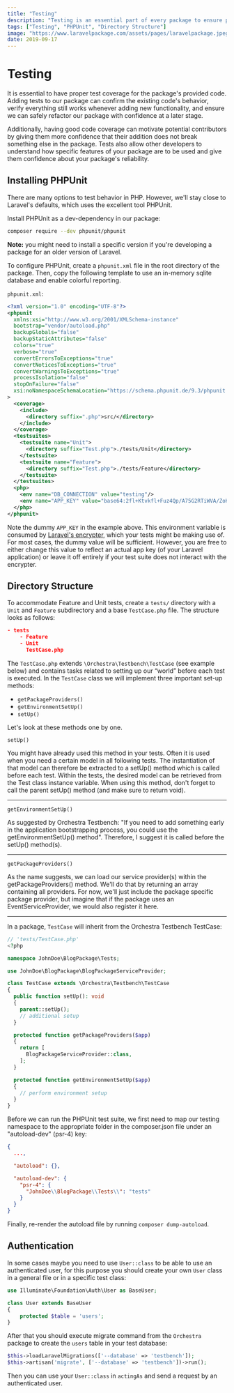 ```yaml
---
title: "Testing"
description: "Testing is an essential part of every package to ensure proper behavior and allow refactoring with confidence. This section explains how to set up a testing environment using PHPUnit to create robust packages."
tags: ["Testing", "PHPUnit", "Directory Structure"]
image: "https://www.laravelpackage.com/assets/pages/laravelpackage.jpeg"
date: 2019-09-17
---
```


# Testing

It is essential to have proper test coverage for the package's provided code. Adding tests to our package can confirm the existing code's behavior, verify everything still works whenever adding new functionality, and ensure we can safely refactor our package with confidence at a later stage.

Additionally, having good code coverage can motivate potential contributors by giving them more confidence that their addition does not break something else in the package. Tests also allow other developers to understand how specific features of your package are to be used and give them confidence about your package's reliability.

## Installing PHPUnit

There are many options to test behavior in PHP. However, we'll stay close to Laravel's defaults, which uses the excellent tool PHPUnit.

Install PHPUnit as a dev-dependency in our package:

```bash
composer require --dev phpunit/phpunit
```

**Note:** you might need to install a specific version if you're developing a package for an older version of Laravel.

To configure PHPUnit, create a `phpunit.xml` file in the root directory of the package.
Then, copy the following template to use an in-memory sqlite database and enable colorful reporting.

`phpunit.xml`:

```xml
<?xml version="1.0" encoding="UTF-8"?>
<phpunit
  xmlns:xsi="http://www.w3.org/2001/XMLSchema-instance"
  bootstrap="vendor/autoload.php"
  backupGlobals="false"
  backupStaticAttributes="false"
  colors="true"
  verbose="true"
  convertErrorsToExceptions="true"
  convertNoticesToExceptions="true"
  convertWarningsToExceptions="true"
  processIsolation="false"
  stopOnFailure="false"
  xsi:noNamespaceSchemaLocation="https://schema.phpunit.de/9.3/phpunit.xsd"
>
  <coverage>
    <include>
      <directory suffix=".php">src/</directory>
    </include>
  </coverage>
  <testsuites>
    <testsuite name="Unit">
      <directory suffix="Test.php">./tests/Unit</directory>
    </testsuite>
    <testsuite name="Feature">
      <directory suffix="Test.php">./tests/Feature</directory>
    </testsuite>
  </testsuites>
  <php>
    <env name="DB_CONNECTION" value="testing"/>
    <env name="APP_KEY" value="base64:2fl+Ktvkfl+Fuz4Qp/A75G2RTiWVA/ZoKZvp6fiiM10="/>
  </php>
</phpunit>
```

Note the dummy `APP_KEY` in the example above. This environment variable is consumed by [Laravel's encrypter](https://laravel.com/docs/8.x/encryption#using-the-encrypter), which your tests might be making use of. For most cases, the dummy value will be sufficient. However, you are free to either change this value to reflect an actual app key (of your Laravel application) or leave it off entirely if your test suite does not interact with the encrypter.

## Directory Structure

To accommodate Feature and Unit tests, create a `tests/` directory with a `Unit` and `Feature` subdirectory and a base `TestCase.php` file. The structure looks as follows:

```json
- tests
    - Feature
    - Unit
      TestCase.php
```

The `TestCase.php` extends `\Orchestra\Testbench\TestCase` (see example below) and contains tasks related to setting up our “world” before each test is executed. In the `TestCase` class we will implement three important set-up methods:

- `getPackageProviders()`
- `getEnvironmentSetUp()`
- `setUp()`

Let's look at these methods one by one.

`setUp()`

You might have already used this method in your tests. Often it is used when you need a certain model in all following tests. The instantiation of that model can therefore be extracted to a setUp() method which is called before each test. Within the tests, the desired model can be retrieved from the Test class instance variable. When using this method, don't forget to call the parent setUp() method (and make sure to return void).

---

`getEnvironmentSetUp()`

As suggested by Orchestra Testbench: "If you need to add something early in the application bootstrapping process, you could use the getEnvironmentSetUp() method". Therefore, I suggest it is called before the setUp() method(s).

---

`getPackageProviders()`

As the name suggests, we can load our service provider(s) within the getPackageProviders() method. We'll do that by returning an array containing all providers. For now, we'll just include the package specific package provider, but imagine that if the package uses an EventServiceProvider, we would also register it here.

---

In a package, `TestCase` will inherit from the Orchestra Testbench TestCase:

```php
// 'tests/TestCase.php'
<?php

namespace JohnDoe\BlogPackage\Tests;

use JohnDoe\BlogPackage\BlogPackageServiceProvider;

class TestCase extends \Orchestra\Testbench\TestCase
{
  public function setUp(): void
  {
    parent::setUp();
    // additional setup
  }

  protected function getPackageProviders($app)
  {
    return [
      BlogPackageServiceProvider::class,
    ];
  }

  protected function getEnvironmentSetUp($app)
  {
    // perform environment setup
  }
}
```

Before we can run the PHPUnit test suite, we first need to map our testing namespace to the appropriate folder in the composer.json file under an "autoload-dev" (psr-4) key:

```json
{
  ...,

  "autoload": {},

  "autoload-dev": {
    "psr-4": {
      "JohnDoe\\BlogPackage\\Tests\\": "tests"
    }
  }
}
```

Finally, re-render the autoload file by running `composer dump-autoload`.

## Authentication

In some cases maybe you need to use `User::class` to be able to use an authenticated user, for this purpose you should create your own `User` class in a general file or in a specific test class:

```php
use Illuminate\Foundation\Auth\User as BaseUser;

class User extends BaseUser
{
    protected $table = 'users';
}
```
After that you should execute migrate command from the `Orchestra` package to create the `users` table in your test database:

```php
$this->loadLaravelMigrations(['--database' => 'testbench']);
$this->artisan('migrate', ['--database' => 'testbench'])->run();
```
Then you can use your `User::class` in `actingAs` and send a request by an authenticated user.